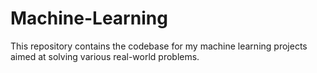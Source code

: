 # Machine-Learning
This repository contains the codebase for my machine learning projects aimed at solving various real-world problems.
